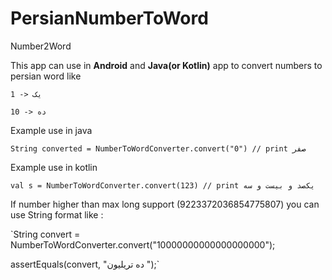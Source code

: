# PersianNumberToWord
Number2Word

This app can use in **Android** and **Java(or Kotlin)** app to convert numbers to persian word like

`1 -> یک`

`10 -> ده`


Example use in java

`String converted = NumberToWordConverter.convert("0")
// print صفر`

Example use in kotlin

`val s = NumberToWordConverter.convert(123)
// print یکصد و بیست و سه`

If number higher than max long support (9223372036854775807) you can use String format like :

`String convert = NumberToWordConverter.convert("10000000000000000000");

assertEquals(convert, "ده تریلیون ");`
